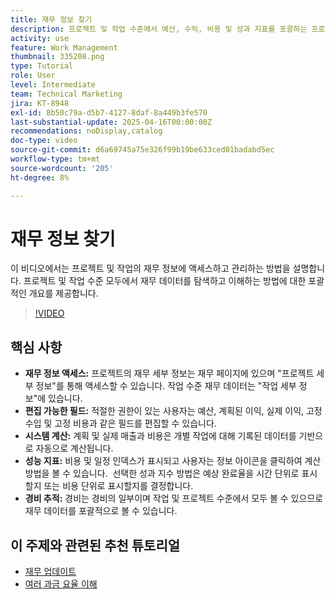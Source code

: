 ```yaml
---
title: 재무 정보 찾기
description: 프로젝트 및 작업 수준에서 예산, 수익, 비용 및 성과 지표를 포괄하는 프로젝트 및 작업의 재무 데이터에 효율적으로 액세스, 분석 및 관리하는 방법에 대해 알아봅니다.
activity: use
feature: Work Management
thumbnail: 335208.png
type: Tutorial
role: User
level: Intermediate
team: Technical Marketing
jira: KT-8948
exl-id: 8b50c79a-d5b7-4127-8daf-8a449b3fe570
last-substantial-update: 2025-04-16T00:00:00Z
recommendations: noDisplay,catalog
doc-type: video
source-git-commit: d6a69745a75e326f99b19be633ced01badabd5ec
workflow-type: tm+mt
source-wordcount: '205'
ht-degree: 8%

---
```


# 재무 정보 찾기

이 비디오에서는 프로젝트 및 작업의 재무 정보에 액세스하고 관리하는 방법을 설명합니다. &#x200B;프로젝트 및 작업 수준 모두에서 재무 데이터를 탐색하고 이해하는 방법에 대한 포괄적인 개요를 제공합니다. &#x200B;

>[!VIDEO](https://video.tv.adobe.com/v/3415898/?quality=12&learn=on&enablevpops&captions=kor)

## 핵심 사항

* **재무 정보 액세스:** 프로젝트의 재무 세부 정보는 재무 페이지에 있으며 &quot;프로젝트 세부 정보&quot;를 통해 액세스할 수 있습니다. 작업 수준 재무 데이터는 &quot;작업 세부 정보&quot;에 있습니다.
* **편집 가능한 필드:** 적절한 권한이 있는 사용자는 예산, 계획된 이익, 실제 이익, 고정 수입 및 고정 비용과 같은 필드를 편집할 수 있습니다.
* **시스템 계산:** 계획 및 실제 매출과 비용은 개별 작업에 대해 기록된 데이터를 기반으로 자동으로 계산됩니다.
* **성능 지표:** 비용 및 일정 인덱스가 표시되고 사용자는 정보 아이콘을 클릭하여 계산 방법을 볼 수 있습니다. &#x200B; 선택한 성과 지수 방법은 예상 완료율을 시간 단위로 표시할지 또는 비용 단위로 표시할지를 결정합니다.
* **경비 추적:** 경비는 경비의 일부이며 작업 및 프로젝트 수준에서 모두 볼 수 있으므로 재무 데이터를 포괄적으로 볼 수 있습니다.


## 이 주제와 관련된 추천 튜토리얼

<!--* [Find financial information](/help/manage-work/project-finances/find-financial-information.md)-->
* [재무 업데이트](/help/manage-work/project-finances/update-and-review-finances.md)
* [여러 과금 요율 이해](/help/manage-work/project-finances/multiple-billing-rates.md)

